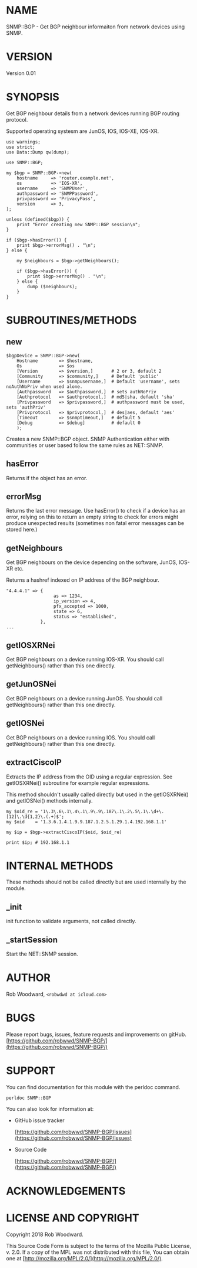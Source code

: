 # NAME

SNMP::BGP - Get BGP neighbour informaiton from network devices using SNMP.

# VERSION

Version 0.01

# SYNOPSIS

Get BGP neighbour details from a network devices running BGP routing protocol.

Supported operating systesm are JunOS, IOS, IOS-XE, IOS-XR.

    use warnings;
    use strict;
    use Data::Dump qw(dump);

    use SNMP::BGP;

    my $bgp = SNMP::BGP->new(
        hostname     => 'router.example.net',
        os           => 'IOS-XR',
        username     => 'SNMPUser',
        authpassword => 'SNMPPassword',
        privpassword => 'PrivacyPass',
        version      => 3,
    );

    unless (defined($bgp)) {
        print "Error creating new SNMP::BGP session\n";
    }

    if ($bgp->hasError()) {
        print $bgp->errorMsg() . "\n";
    } else {

        my $neighbours = $bgp->getNeighbours();

        if ($bgp->hasError()) {
            print $bgp->errorMsg() . "\n";
        } else {
            dump ($neighbours);
        }
    }

# SUBROUTINES/METHODS

## new

    $bgpDevice = SNMP::BGP->new(
        Hostname        => $hostname,
        Os              => $os
        [Version        => $version,]       # 2 or 3, default 2
        [Community      => $community,]     # Default 'public'
        [Username       => $snmpusername,]  # Default 'username', sets noAuthNoPriv when used alone.
        [Authpassword   => $authpassword,]  # sets authNoPriv
        [Authprotocol   => $authprotocol,]  # md5|sha, default 'sha'
        [Privpassword   => $privpassword,]  # authpassword must be used, sets 'authPriv'
        [Privprotocol   => $privprotocol,]  # des|aes, default 'aes'
        [Timeout        => $snmptimeout,]   # default 5
        [Debug          => $debug]          # default 0
        );

Creates a new SNMP::BGP object. SNMP Authentication either with communities or user based follow
the same rules as NET::SNMP.

## hasError

Returns if the object has an error.

## errorMsg

Returns the last error message. Use hasError() to check if a device
has an error, relying on this to return an empty string to check for
errors might produce unexpected results (sometimes non fatal error
messages can be stored here.)

## getNeighbours

Get BGP neighbours on the device depending on the software, JunOS, IOS-XR etc.

Returns a hashref indexed on IP address of the BGP neighbour.

    "4.4.4.1" => {
                      as => 1234,
                      ip_version => 4,
                      pfx_accepted => 1000,
                      state => 6,
                      status => "established",
                 },
    ...

## getIOSXRNei

Get BGP neighbours on a device running IOS-XR. You should call getNeighbours()
rather than this one directly.

## getJunOSNei

Get BGP neighbours on a device running JunOS. You should call getNeighbours()
rather than this one directly.

## getIOSNei

Get BGP neighbours on a device running IOS. You should call getNeighbours()
rather than this one directly.

## extractCiscoIP

Extracts the IP address from the OID using a regular expression. See getIOSXRNei() subroutine for example
regular expressions.

This method shouldn't usually called directly but used in the getIOSXRNei() and getIOSNei() methods internally.

    my $oid_re = '1\.3\.6\.1\.4\.1\.9\.9\.187\.1\.2\.5\.1\.\d+\.[12]\.\d{1,2}\.(.+)$';
    my $oid    = '1.3.6.1.4.1.9.9.187.1.2.5.1.29.1.4.192.168.1.1'

    my $ip = $bgp->extractCiscoIP($oid, $oid_re)

    print $ip; # 192.168.1.1

# INTERNAL METHODS

These methods should not be called directly but are used internally
by the module.

## \_init

init function to validate arguments, not called directly.

## \_startSession

Start the NET::SNMP session.

# AUTHOR

Rob Woodward, `<robwdwd at icloud.com>`

# BUGS

Please report bugs, issues, feature requests and improvements on gitHub. [https://github.com/robwwd/SNMP-BGP/](https://github.com/robwwd/SNMP-BGP/)

# SUPPORT

You can find documentation for this module with the perldoc command.

    perldoc SNMP::BGP

You can also look for information at:

- GitHub issue tracker

    [https://github.com/robwwd/SNMP-BGP/issues](https://github.com/robwwd/SNMP-BGP/issues)

- Source Code

    [https://github.com/robwwd/SNMP-BGP/](https://github.com/robwwd/SNMP-BGP/)

# ACKNOWLEDGEMENTS

# LICENSE AND COPYRIGHT

Copyright 2018 Rob Woodward.

This Source Code Form is subject to the terms of the Mozilla Public
License, v. 2.0. If a copy of the MPL was not distributed with this
file, You can obtain one at [http://mozilla.org/MPL/2.0/](http://mozilla.org/MPL/2.0/).
